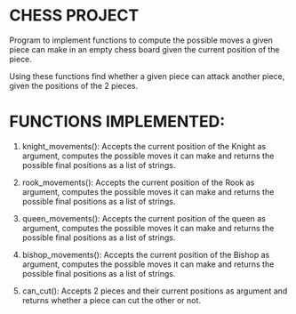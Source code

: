 # CHESS PROJECT

Program to implement functions to compute the possible moves a given piece can make in an empty chess board given the current position of the piece.

Using these functions find whether a given piece can attack another piece, given the positions of the 2 pieces.

# FUNCTIONS IMPLEMENTED:

1. knight\_movements(): Accepts the current position of the Knight as argument, computes the possible moves it can make and returns the possible final positions as a list of strings.
  

2. rook\_movements(): Accepts the current position of the Rook as argument, computes the possible moves it can make and returns the possible final positions as a list of strings.
  

3. queen\_movements(): Accepts the current position of the queen as argument, computes the possible moves it can make and returns the possible final positions as a list of strings.
  

4. bishop\_movements(): Accepts the current position of the Bishop as argument, computes the possible moves it can make and returns the possible final positions as a list of strings.
  

5. can\_cut(): Accepts 2 pieces and their current positions as argument and returns whether a piece can cut the other or not.
  
